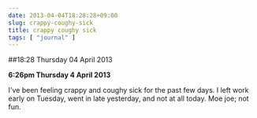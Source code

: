 ```yaml
---
date: 2013-04-04T18:28:28+09:00
slug: crappy-coughy-sick
title: crappy coughy sick
tags: [ "journal" ]
---
```


##18:28 Thursday 04 April 2013

**6:26pm Thursday 4 April 2013**

I've been feeling crappy and coughy sick for the past few days.  I left work early on Tuesday, went in late yesterday, and not at all today. Moe joe; not fun.
